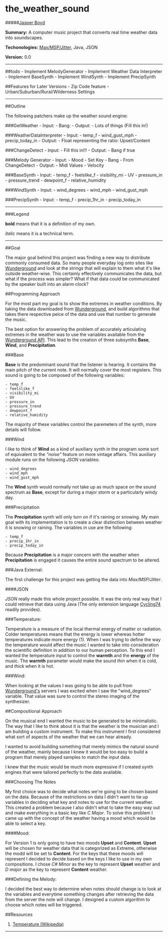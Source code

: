 the_weather_sound
=================

#####[Jasper Boyd](jasperboyd.com)

__Summary:__ A computer music project that converts real time weather data into soundscapes. 

__Techonologies:__ [Max/MSP/Jitter](http://cycling74.com/), Java, JSON

__Version:__ 0.0

---

##todo 
	- Implement MelodyGenerator
	- Implement Weather Data Interpreter
	- Implement BaseSynth
	- Implement WindSynth
	- Implement PrecipSynth
	
##Features for Later Versions
    - Zip Code feature
        - Urban/Suburban/Rural/Wilderness Settings
    
--- 

##Outline

The following patchers make up the weather sound engine: 

###GetWeather
    - Input:
        - Bang: 
    - Output: 
        - Lots of things (Fill this in!)

###WeatherDataInterpreter
	- Input: 
	    - temp_f
	    - wind_gust_mph
	    - precip_today_in 
	- Output: 
	    - Float representing the ratio: Upset/Content
	    
###ChangeDetect
    - Input: 
        - Fill this in!!!
    - Output: 
        - Bang if true
	    
###Melody Generator
    - Input: 
        - Mood
            - Set Key
        - Bang
            - From ChangeDetect
    - Output: 
        - Midi Values
        - Velocity

###BaseSynth
    - Input: 
		- temp_f
		- feelslike_f
		- visibility_mi
		- UV
		- pressure_in
		- pressure_trend
	    - dewpoint_f
		- relative_humidity
	
###WindSynth
	 - Input: 
	    - wind_degrees
		- wind_mph
		- wind_gust_mph 
	
###PrecipSynth
    - Input: 
		- temp_f
		- precip_1hr_in
		- precip_today_in
		


---

###Legend

__bold__ means that it is a definition of my own. 

*italic*  means it is a technical term.

---

##Goal

The major goal behind this project was finding a new way to distribute commonly consumed data. So many people everyday log onto sites like [Wunderground](http://www.wunderground.com) and look at the strings that will explain to them what it's like outside weather-wise. This certainly effectively communicates the data, but what if the process was simpler? What if that data could be communicated by the speaker built into an alarm clock?

##Programming Approach

For the most part my goal is to show the extremes in weather conditions. By taking the data downloaded from [Wunderground](http://www.wunderground.com), and build algorithms that takes there respective peice of the data and use that number to generate the music. 

The best option for answering the problem of accurately articulating extremes in the weather was to use the variables available from the [Wunderground API](http://www.wunderground.com). This lead to the creation of three subsynths __Base__, __Wind__, and __Precipitation__. 

###Base

__Base__ is the predominant sound that the listener is hearing. It contains the main pitch of the current note. It will normally cover the most registers. This sound is going to be composed of the following variables:

	- temp_f
	- feelslike_f
	- visibility_mi
	- UV
	- pressure_in
	- pressure_trend
	- dewpoint_f
	- relative_humidity
	
The majority of these variables control the paremeters of the synth, more details will follow.

###Wind

I like to think of __Wind__ as a kind of auxiliary synth in the program some sort of equivalent to the *"noise"* feature on more vintage affairs. This auxiliary module runs on the following   *JSON* variables:

	- wind_degrees
	- wind_mph
	- wind_gust_mph 
	
The __Wind__ synth would normally not take up as much space on the sound spectrum as __Base__, except for during a major storm or a particularly windy day. 

###Precipitation

The __Precipitation__ synth will only turn on if it's raining or snowing. My main goal with its implementation is to create a clear distinction between weather it is snowing or raining. The variables in use are the following: 

	- temp_f
	- precip_1hr_in
	- precip_today_in
	
Because __Precipitation__ is a major concern with the weather when __Precipitation__ is engaged it causes the entire sound spectrum to be altered.

###Java External:

The first challenge for this project was getting the data into *Max/MSP/Jitter*.

####JSON

*JSON* really made this whole project possible. It was the only real way that I could retrieve that data using Java (The only extension language [Cycling74](http://www.cycling74.com) readily provides).

###Temperature: 

Temperature is a measure of the local thermal energy of matter or radiation. Colder temperatures means that the energy is lower whereas hotter temperatures indicate more energy (1). When I was trying to define the way the temperature would affect the music I wanted to take into consideration the scientific definition in addition to our human perception. To this end I wanted the temperature input to control the __warmth__ and the __energy__ of the music. The __warmth__ parameter would make the sound *thin* when it is cold, and *thick* when it is hot.

###Wind: 

When looking at the values I was going to be able to pull from [Wunderground's](http://www.wunderground.com) servers I was excited when I saw the "wind_degrees" variable. That value was sure to control the stereo imaging of the synthesizer. 

##Compositional Approach

On the musical end I wanted the music to be generated to be minimalistic. The way that I like to think about it is that the weather is the musician and I am building a custom instrument. To make this instrument I first considered what sort of aspects of the weather that we can hear already. 

I wanted to avoid building something that merely mimics the natural sound of the weather, mainly because I knew it would be too easy to build a program that merely played samples to match the input data. 

I knew that the music would be much more expressive if I created synth engines that were tailored perfectly to the data available.  

###Choosing The Notes

My first choice was to decide what notes we're going to be chosen based on the data. Because of the restrictions on data I didn't want to tie up variables in deciding what key and notes to use for the current weather. This created a problem because I also didn't what to take the easy way out and make everything in a basic key like *C Major*. To solve this problem I came up with the concept of the weather having a mood which would be able to select a key.

####Mood: 

For Version 1 is only going to have two moods __Upset__ and __Content__. __Upset__ will be chosen for weather data that is categorized as Extreme, otherwise the modd will be set to __Content__. For the keys that these moods will represent I decided to decide based on the keys I like to use in my own compositions. I chose *C# Minor* as the key to represent __Upset__ weather and *D major* as the key to represent __Content__ weather. 

###Defining the Melody: 

I decided the best way to determine when notes should change is to look at the variables and everytime something changes after retrieving the data from the server the note will change. I designed a custom algorithm to choose which notes will be triggered.



##Resources

1. [Temperature (Wikipedia)](http://en.wikipedia.org/wiki/Temperature)

---



